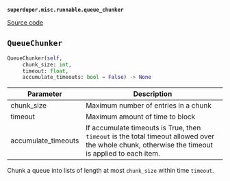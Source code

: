 **`superduper.misc.runnable.queue_chunker`** 

[Source code](https://github.com/superduper/superduper/blob/main/superduper/misc/runnable/queue_chunker.py)

## `QueueChunker` 

```python
QueueChunker(self,
     chunk_size: int,
     timeout: float,
     accumulate_timeouts: bool = False) -> None
```
| Parameter | Description |
|-----------|-------------|
| chunk_size | Maximum number of entries in a chunk |
| timeout | Maximum amount of time to block |
| accumulate_timeouts | If accumulate timeouts is True, then `timeout` is the total timeout allowed over the whole chunk, otherwise the timeout is applied to each item. |

Chunk a queue into lists of length at most `chunk_size` within time `timeout`.

